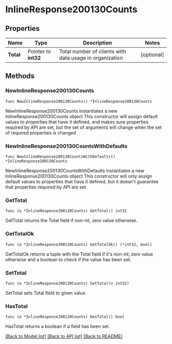 # InlineResponse200130Counts

## Properties

Name | Type | Description | Notes
------------ | ------------- | ------------- | -------------
**Total** | Pointer to **int32** | Total number of clients with data usage in organization | [optional] 

## Methods

### NewInlineResponse200130Counts

`func NewInlineResponse200130Counts() *InlineResponse200130Counts`

NewInlineResponse200130Counts instantiates a new InlineResponse200130Counts object
This constructor will assign default values to properties that have it defined,
and makes sure properties required by API are set, but the set of arguments
will change when the set of required properties is changed

### NewInlineResponse200130CountsWithDefaults

`func NewInlineResponse200130CountsWithDefaults() *InlineResponse200130Counts`

NewInlineResponse200130CountsWithDefaults instantiates a new InlineResponse200130Counts object
This constructor will only assign default values to properties that have it defined,
but it doesn't guarantee that properties required by API are set

### GetTotal

`func (o *InlineResponse200130Counts) GetTotal() int32`

GetTotal returns the Total field if non-nil, zero value otherwise.

### GetTotalOk

`func (o *InlineResponse200130Counts) GetTotalOk() (*int32, bool)`

GetTotalOk returns a tuple with the Total field if it's non-nil, zero value otherwise
and a boolean to check if the value has been set.

### SetTotal

`func (o *InlineResponse200130Counts) SetTotal(v int32)`

SetTotal sets Total field to given value.

### HasTotal

`func (o *InlineResponse200130Counts) HasTotal() bool`

HasTotal returns a boolean if a field has been set.


[[Back to Model list]](../README.md#documentation-for-models) [[Back to API list]](../README.md#documentation-for-api-endpoints) [[Back to README]](../README.md)


